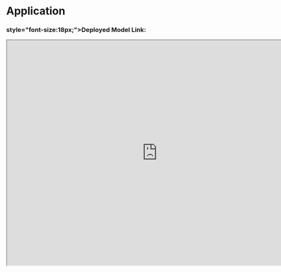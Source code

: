 # Application

<h3> style="font-size:18px;">Deployed Model Link:</h3>
<iframe src="https://fast-api-new-2-630343362277.us-central1.run.app/" width="800" height="600"></iframe>
